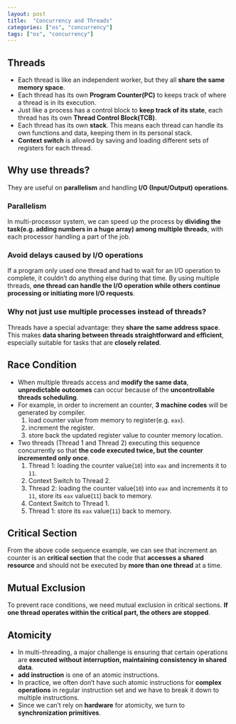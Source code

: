 ```yaml
---
layout: post
title:  "Concurrency and Threads"
categories: ["os", "concurrency"]
tags: ["os", "concurrency"]
---
```


## Threads

- Each thread is like an independent worker, but they all **share the same memory space**.
- Each thread has its own **Program Counter(PC)** to keeps track of where a thread is in its execution.
- Just like a process has a control block to **keep track of its state**, each thread has its own **Thread Control Block(TCB)**.
- Each thread has its own **stack**. This means each thread can handle its own functions and data, keeping them in its personal stack.
- **Context switch** is allowed by saving and loading different sets of registers for each thread.

## Why use threads?

They are useful on **parallelism** and handling **I/O (Input/Output) operations**.

### Parallelism

In multi-processor system, we can speed up the process by **dividing the task(e.g. adding numbers in a huge array) among multiple threads**, with each processor handling a part of the job.

### Avoid delays caused by I/O operations

If a program only used one thread and had to wait for an I/O operation to complete, it couldn’t do anything else during that time. By using multiple threads, **one thread can handle the I/O operation while others continue processing or initiating more I/O requests**.

### Why not just use multiple processes instead of threads?

Threads have a special advantage: they **share the same address space**. This makes **data sharing between threads straightforward and efficient**, especially suitable for tasks that are **closely related**. 

## Race Condition

- When multiple threads access and **modify the same data**, **unpredictable outcomes** can occur because of the **uncontrollable threads scheduling**.
- For example, in order to increment an counter, **3 machine codes** will be generated by compiler.
  1. load counter value from memory to register(e.g. `eax`).
  2. increment the register.
  3. store back the updated register value to counter memory location.
- Two threads (Thread 1 and Thread 2) executing this sequence concurrently so that **the code executed twice, but the counter incremented only once**.
  1. Thread 1: loading the counter value(`10`) into `eax` and increments it to `11`.
  2. Context Switch to Thread 2.
  3. Thread 2: loading the counter value(`10`) into `eax` and increments it to `11`, store its `eax` value(`11`) back to memory.
  4. Context Switch to Thread 1.
  5. Thread 1: store its `eax` value(`11`) back to memory.

## Critical Section

From the above code sequence example, we can see that increment an counter is an **critical section** that the code that **accesses a shared resource** and should not be executed by **more than one thread** at a time.

## Mutual Exclusion

To prevent race conditions, we need mutual exclusion in critical sections. **If one thread operates within the critical part, the others are stopped**.

## Atomicity

- In multi-threading, a major challenge is ensuring that certain operations are **executed without interruption, maintaining consistency in shared data**. 
- **add instruction** is one of an atomic instructions.
- In practice, we often don’t have such atomic instructions for **complex operations** in regular instruction set and we have to break it down to multiple instructions.
- Since we can’t rely on **hardware** for atomicity, we turn to **synchronization primitives**.
